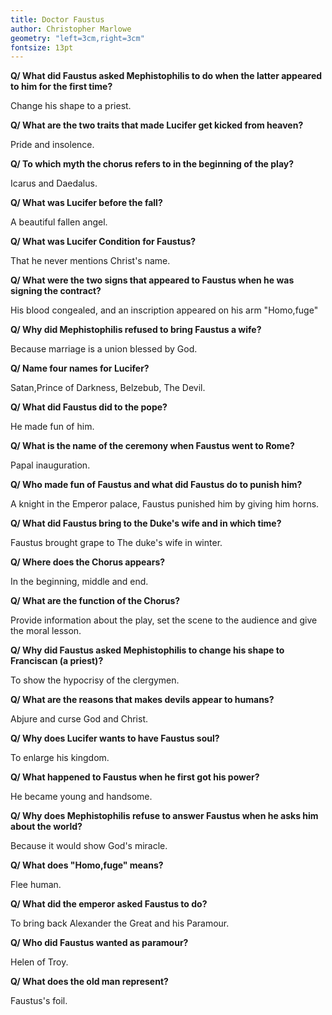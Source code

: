 ```yaml
---
title: Doctor Faustus
author: Christopher Marlowe
geometry: "left=3cm,right=3cm"
fontsize: 13pt
---
```

**Q/ What did Faustus asked Mephistophilis to do when 
the latter appeared to him for the first time?**

Change his shape to a priest.

**Q/ What are the two traits that made Lucifer get kicked from heaven?**

Pride and insolence.

**Q/ To which myth the chorus refers to in the beginning of the play?**

Icarus and Daedalus.

**Q/ What was Lucifer before the fall?**

A beautiful fallen angel.

**Q/ What was Lucifer Condition for Faustus?**

That he never mentions Christ's name.

**Q/ What were the two signs that appeared to Faustus 
when he was signing the contract?**

His blood congealed, and an inscription appeared on his arm "Homo,fuge"

**Q/ Why did Mephistophilis refused to bring Faustus a wife?**

Because marriage is a union blessed by God.

**Q/ Name four names for Lucifer?**

Satan,Prince of Darkness, Belzebub, The Devil.

**Q/ What did Faustus did to the pope?**

He made fun of him.

**Q/ What is the name of the ceremony when Faustus went to Rome?**

Papal inauguration.

**Q/ Who made fun of Faustus and what did Faustus do to punish him?**

A knight in the Emperor palace, Faustus punished him by giving him 
horns.

**Q/ What did Faustus bring to the Duke's wife and in which time?**

Faustus brought grape to The duke's wife in winter.

**Q/ Where does the Chorus appears?**

In the beginning, middle and end.

**Q/ What are the function of the Chorus?**

Provide information about the play, set the scene to the audience
and give the moral lesson.

**Q/ Why did Faustus asked Mephistophilis to 
change his shape to Franciscan (a priest)?**

To show the hypocrisy of the clergymen.

**Q/ What are the reasons that makes devils appear to humans?**

Abjure and curse God and Christ.

**Q/ Why does Lucifer wants to have Faustus soul?**

To enlarge his kingdom.

**Q/ What happened to Faustus when he first got his power?**

He became young and handsome.

**Q/ Why does Mephistophilis refuse to answer 
Faustus when he asks him about the world?**

Because it would show God's miracle.

**Q/ What does "Homo,fuge" means?**

Flee human.

**Q/ What did the emperor asked Faustus to do?**

To bring back Alexander the Great and his Paramour.

**Q/ Who did Faustus wanted as paramour?**

Helen of Troy.

**Q/ What does the old man represent?**

Faustus's foil.
